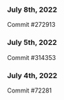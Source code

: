 ### July 8th, 2022

Commit #272913

### July 5th, 2022

Commit #314353


### July 4th, 2022

Commit #72281
